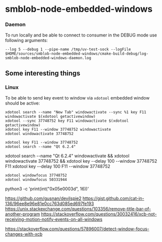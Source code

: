 # smblob-node-embedded-windows


### Daemon

To run locally and be able to connect to consumer in the DEBUG mode use following arguments:

    --log 5 --debug 1 --pipe-name /tmp/uv-test-sock --logFile $HOME/sources/smblob-node-embedded-windows/cmake-build-debug/log-smblob-node-embedded-windows-daemon.log


## Some interesting things

### Linux

To be able to send key event to window via `xdotool` embedded window should be active:

    xdotool search --name "New Tab" windowactivate --sync %1 key F11 windowactivate $(xdotool getactivewindow)
    xdotool --sync 37748752 key F11 windowactivate $(xdotool getactivewindow)
    xdotool key F11 --window 37748752 windowactivate 
    xdotool windowactivate 37748752  

    xdotool key F11 --window 37748752
    xdotool search --name "Qt 6.2.4"

xdotool search --name "Qt 6.2.4" windowactivate && xdotool windowactivate 37748752 && xdotool key --delay 100 --window 37748752 F11
xdotool key --delay 100 F11 --window 37748752

    xdotool windowfocus 37748752
    xdotool windowfocus 50331944

python3 -c 'print(int("0x05e0003d", 16))'


https://github.com/gusnan/devilspie2
https://gist.github.com/cat-in-136/96ee8e96e81e0cc763d085ed697fe193
https://unix.stackexchange.com/questions/103356/remove-title-bar-of-another-program
https://stackoverflow.com/questions/30032416/xcb-not-receiving-motion-notify-events-on-all-windows

https://stackoverflow.com/questions/57896007/detect-window-focus-changes-with-xcb
